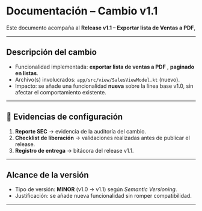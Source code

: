 # Documentación – Cambio v1.1

Este documento acompaña al **Release v1.1 – Exportar lista de Ventas a PDF**, 

---

## Descripción del cambio
- Funcionalidad implementada: **exportar lista de ventas a PDF** , **paginado en listas**.
- Archivo(s) involucrados: `app/src/view/SalesViewModel.kt` (nuevo).
- Impacto: se añade una funcionalidad **nueva** sobre la línea base v1.0, sin afectar el comportamiento existente.

---

## 🔹 Evidencias de configuración
1. **Reporte SEC** → evidencia de la auditoría del cambio.  
2. **Checklist de liberación** → validaciones realizadas antes de publicar el release.  
3. **Registro de entrega** → bitácora del release v1.1.  

---

## Alcance de la versión
- Tipo de versión: **MINOR** (v1.0 → v1.1) según *Semantic Versioning*.  
- Justificación: se añade nueva funcionalidad sin romper compatibilidad.  

---

